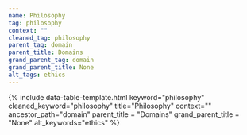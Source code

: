 ```yaml
---
name: Philosophy
tag: philosophy
context: ""
cleaned_tag: philosophy
parent_tag: domain
parent_title: Domains
grand_parent_tag: domain
grand_parent_title: None
alt_tags: ethics
---
```


{% include data-table-template.html 
  keyword="philosophy" 
  cleaned_keyword="philosophy" 
  title="Philosophy"
  context=""
  ancestor_path="domain" 
  parent_title = "Domains"
  grand_parent_title = "None"
  alt_keywords="ethics"
%}

